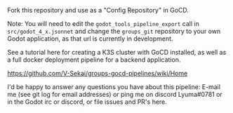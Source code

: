 Fork this repository and use as a "Config Repository" in GoCD.

Note: You will need to edit the `godot_tools_pipeline_export` call
in `src/godot_4_x.jsonnet` and change the `groups_git` repository to
your own Godot application, as that url is currently in development.

See a tutorial here for creating a K3S cluster with GoCD installed,
as well as a full docker deployment pipeline for a backend application.

https://github.com/V-Sekai/groups-gocd-pipelines/wiki/Home

I'd be happy to answer any questions you have about this pipeline:
E-mail me (see git log for email addresses) or ping me on discord Lyuma#0781
or in the Godot irc or discord, or file issues and PR's here.
